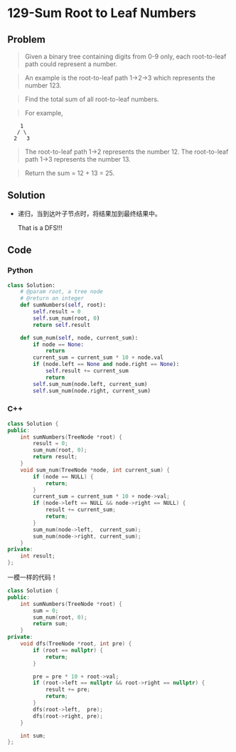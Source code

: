 # 129-Sum Root to Leaf Numbers

## Problem

> Given a binary tree containing digits from 0-9 only, each root-to-leaf path could represent a number.

> An example is the root-to-leaf path 1->2->3 which represents the number 123.

> Find the total sum of all root-to-leaf numbers.

> For example,
>
```
    1
   / \
  2   3
```

> The root-to-leaf path 1->2 represents the number 12.
The root-to-leaf path 1->3 represents the number 13.

> Return the sum = 12 + 13 = 25.

## Solution

- 递归，当到达叶子节点时，将结果加到最终结果中。

    That is a DFS!!!

## Code

### Python

```python
class Solution:
    # @param root, a tree node
    # @return an integer
    def sumNumbers(self, root):
        self.result = 0
        self.sum_num(root, 0)
        return self.result

    def sum_num(self, node, current_sum):
        if node == None:
            return
        current_sum = current_sum * 10 + node.val
        if (node.left == None and node.right == None):
            self.result += current_sum
            return
        self.sum_num(node.left, current_sum)
        self.sum_num(node.right, current_sum)
```

### C++

```cpp
class Solution {
public:
    int sumNumbers(TreeNode *root) {
        result = 0;
        sum_num(root, 0);
        return result;
    }
    void sum_num(TreeNode *node, int current_sum) {
        if (node == NULL) {
            return;
        }
        current_sum = current_sum * 10 + node->val;
        if (node->left == NULL && node->right == NULL) {
            result += current_sum;
            return;
        }
        sum_num(node->left,  current_sum);
        sum_num(node->right, current_sum);
    }
private:
    int result;
};
```

一模一样的代码！

```cpp
class Solution {
public:
    int sumNumbers(TreeNode *root) {
        sum = 0;
        sum_num(root, 0);
        return sum;
    }
private:
    void dfs(TreeNode *root, int pre) {
        if (root == nullptr) {
            return;
        }

        pre = pre * 10 + root->val;
        if (root->left == nullptr && root->right == nullptr) {
            result += pre;
            return;
        }
        dfs(root->left,  pre);
        dfs(root->right, pre);
    }

    int sum;
};
```
